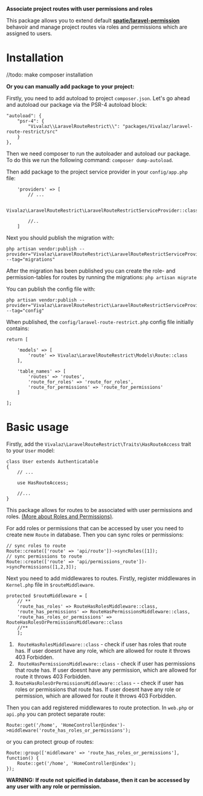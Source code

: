 **Associate project routes with user permissions and roles**

This package allows you to extend default **[spatie/laravel-permission](https://github.com/spatie/laravel-permission "spatie/laravel-permission")** behavoir and manage project routes via roles and permissions which are assigned to users.

# Installation

//todo: make composer installation

**Or you can manually add package to your project:**

Firstly, you need to add autoload to project ```composer.json```. Let's go ahead and autoload our package via the PSR-4 autoload block:
```
"autoload": {
    "psr-4": {
        "Vivalaz\\LaravelRouteRestrict\\": "packages/Vivalaz/laravel-route-restrict/src"
    }
},
```
Then we need composer to run the autoloader and autoload our package. To do this we run the following command: ```composer dump-autoload```.

Then add package to the project service provider in your ```config/app.php``` file:

```
	'providers' => [
		// ...
		
		Vivalaz\LaravelRouteRestrict\LaravelRouteRestrictServiceProvider::class
		
		//..
	]
```

Next you should publish the migration with:
```
php artisan vendor:publish --provider="Vivalaz\LaravelRouteRestrict\LaravelRouteRestrictServiceProvider" --tag="migrations"
```

After the migration has been published you can create the role- and permission-tables for routes by running the migrations:
```php artisan migrate```

You can publish the config file with:
```
php artisan vendor:publish --provider="Vivalaz\LaravelRouteRestrict\LaravelRouteRestrictServiceProvider" --tag="config"
```

When published, the ```config/laravel-route-restrict.php``` config file initially contains:
```
return [

    'models' => [
        'route' => Vivalaz\LaravelRouteRestrict\Models\Route::class
    ],

    'table_names' => [
        'routes' => 'routes',
        'route_for_roles' => 'route_for_roles',
        'route_for_permissions' => 'route_for_permissions'
    ]
    
];
```

# Basic usage

Firstly, add the ```Vivalaz\LaravelRouteRestrict\Traits\HasRouteAccess``` trait to your ```User``` model:

```
class User extends Authenticatable
{
    // ...
	
    use HasRouteAccess;
	
	//...
}
```

This package allows for routes to be associated with user permissions and roles. [(More about Roles and Permissions)](https://github.com/spatie/laravel-permission "(More about Roles and Permissions)").

For add roles or permissions that can be accessed by user you need to create new ```Route``` in database. Then you can sync roles or permissions:
```
// sync roles to route
Route::create(['route' => 'api/route'])->syncRoles([1]);
// sync permissions to route
Route::create(['route' => 'api/permissions_route'])->syncPermissions([1,2,3]);
```

Next you need to add middlewares to routes. Firstly, register middlewares in ```Kernel.php``` file in ```$routeMiddleware```.
```
protected $routeMiddleware = [
	// **
	'route_has_roles' => RouteHasRolesMiddleware::class,
	'route_has_permissions' => RouteHasPermissionsMiddleware::class,
	'route_has_roles_or_permissions' => RouteHasRolesOrPermissionsMiddleware::class
	//**
    ];
```

1. ``` RouteHasRolesMiddleware::class``` - check if user has roles that route has. If user doesnt have any role, which are allowed for route it throws 403 Forbidden.
2. ``` RouteHasPermissionsMiddleware::class``` - check if user has permissions that route has. If user doesnt have any permission, which are allowed for route it throws 403 Forbidden.
3. ```RouteHasRolesOrPermissionsMiddleware::class``` - - check if user has roles or permissions that route has. If user doesnt have any role or permission, which are allowed for route it throws 403 Forbidden.

Then you can add registered middlewares to route protection. In ```web.php``` or ```api.php``` you can protect separate route:
```
Route::get('/home', 'HomeController@index')->middleware('route_has_roles_or_permissions');
```
or you can protect group of routes:
```
Route::group(['middleware' => 'route_has_roles_or_permissions'], function() {
    Route::get('/home', 'HomeController@index');
});
```

**WARNING: If route not spicified in database, then it can be accessed by any user with any role or permission.**
